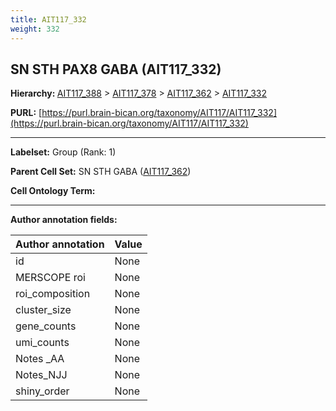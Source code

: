 ```yaml
---
title: AIT117_332
weight: 332
---
```

## SN STH PAX8 GABA (AIT117_332)
<b>Hierarchy: </b>
[AIT117_388](../AIT117_388) >
[AIT117_378](../AIT117_378) >
[AIT117_362](../AIT117_362) >
[AIT117_332](../AIT117_332)

**PURL:** [https://purl.brain-bican.org/taxonomy/AIT117/AIT117_332](https://purl.brain-bican.org/taxonomy/AIT117/AIT117_332)

---


**Labelset:** Group (Rank: 1)

**Parent Cell Set:** SN STH GABA ([AIT117_362](../AIT117_362))



**Cell Ontology Term:** 

[MARKER GENES.]: #


---

[TRANSFERRED ANNOTATIONS.]: #


[AUTHOR ANNOTATION FIELDS.]: #


**Author annotation fields:**

| Author annotation | Value |
|-------------------|-------|
|id|None|
|MERSCOPE roi|None|
|roi_composition|None|
|cluster_size|None|
|gene_counts|None|
|umi_counts|None|
|Notes _AA|None|
|Notes_NJJ|None|
|shiny_order|None|
